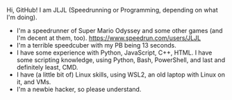 Hi, GitHub! I am JLJL (Speedrunning or Programming, depending on what I'm doing).
- I'm a speedrunner of Super Mario Odyssey and some other games (and I'm decent at them, too). https://www.speedrun.com/users/JLJL
- I'm a terrible speedcuber with my PB being 13 seconds.
- I have some experience with Python, JavaScript, C++, HTML. I have some scripting knowledge, using Python, Bash, PowerShell, and last and definitely least, CMD.
- I have (a little bit of) Linux skills, using WSL2, an old laptop with Linux on it, and VMs.
- I'm a newbie hacker, so please understand.
